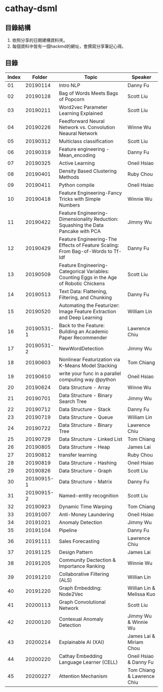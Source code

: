 # cathay-dsml
## 目錄結構
1. 依照分享的日期建構資料夾。
2. 每個資料中皆有一個hackmd的網址，會撰寫分享筆記心得。
## 目錄
| **Index** | **Folder** | **Topic** | **Speaker** |
|-----|------|-----|-----|
|01| 20190114 | Intro NLP | Danny Fu |
|02| 20190128 | Bag of Words Meets Bags of Popcorn | Scott Liu |
|03| 20190211 | Word2vec Parameter Learning Explained | Scott Liu |
|04| 20190226 | Feedforward Neural Network vs. Convolution Neaural Network | Winne Wu |
|05| 20190312 | Multiclass classification | Scott Liu |
|06| 20190319 | Feature engineering - Mean_encoding | Danny Fu |
|07| 20190325 | Active Learning | Oneil Hsiao|
|08| 20190401 | Density Based Clustering Methods | Ruby Chou|
|09| 20190411 | Python compile | Oneil Hsiao|
|10| 20190418 | Feature Engineering-Fancy Tricks with Simple Numbers | Winnie Wu|
|11| 20190422 | Feature Engineering-Dimensionality Reduction: Squashing the Data Pancake with PCA | Jimmy Wu|
|12| 20190429 | Feature Engineering-The Effects of Feature Scaling: From Bag-of-Words to Tf-Idf | Danny Fu|
|13| 20190509 | Feature Engineering-Categorical Variables: Counting Eggs in the Age of Robotic Chickens | Scott Liu|
|14| 20190513 | Text Data: Flattening, Filtering, and Chunking | Danny Fu|
|15| 20190520 | Automating the Featurizer: Image Feature Extraction and Deep Learning | William Lin|
|16| 20190531-1 | Back to the Feature: Building an Academic Paper Recommender| Lawrence Chiu|
|17| 20190531-2 | NewWordDetection | Jimmy Wu|
|18| 20190603 | Nonlinear Featurization via K-Means Model Stacking | Tom Chiang |
|19| 20190610 | write your func in a parallel computing way @python | Oneil Hsiao|
|20| 20190624 | Data Structure - Array | Winne Wu|
|21| 20190701 | Data Structure - Binary Search Tree | Jimmy Wu|
|22| 20190712 | Data Structure - Stack | Danny Fu|
|23| 20190719 | Data Structure - Queue | William Lin|
|24| 20190722 | Data Structure - Binary Tree | Lawrence Chiu|
|25| 20190729 | Data Structure - Linked List | Tom Chiang|
|26| 20190805 | Data Structure - Heap | James Lai|
|27| 20190812 | transfer learning | Ruby Chou|
|28| 20190819 | Data Structure - Hashing | Oneil Hsiao|
|29| 20190826 | Data Structure - Graph | Scott Liu|
|30| 20190915-1 | Data Structure - Matrix | Danny Fu|
|31| 20190915-2 | Named-entity recognition | Scott Liu|
|32| 20190923 | Dynamic Time Warping | Tom Chiang|
|33| 20191007 | Anti-Money Laundering | Oneil Hsiao|
|34| 20191021 | Anomaly Detection | Jimmy Wu|
|35| 20191104 | Pipeline | Danny Fu|
|36| 20191111 | Sales Forecasting | Lawrence Chiu|
|37| 20191125 | Design Pattern | James Lai|
|38| 20191205 | Community Dectection & Importance Ranking | Winnie Wu
|39| 20191210 | Collaborative Filtering (ALS) | Willian Lin
|40| 20191220 | Graph Embedding: Node2Vec | Willian Lin & Melissa Kuo
|41| 20200113 | Graph Convolutional Network | Scott Liu
|42| 20200120 | Contexual Anomaly Detection | Jimmy Wu & Winnie Wu
|43| 20200214 | Explainable AI (XAI) | James Lai & Miriam Chou
|44| 20200220 | Cathay Embedding Language Learner (CELL) | Oneil Hsiao & Danny Fu
|45| 20200227 | Attention Mechanism | Tom Chiang & Lawrence Chiu
